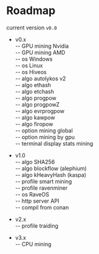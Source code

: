 # Roadmap
  
current version `v0.0`
  
+ v0.x  
-- GPU mining Nvidia  
-- GPU mining AMD  
-- os Windows  
-- os Linux  
-- os Hiveos  
-- algo autolykos v2  
-- algo ethash  
-- algo etchash  
-- algo progpow  
-- algo progpowZ  
-- algo evrprogpow  
-- algo kawpow  
-- algo firopow  
-- option mining global  
-- option mining by gpu  
-- terminal display stats mining  
  
+ v1.0  
-- algo SHA256  
-- algo blockflow (alephium)  
-- algo kHeavyHash (kaspa)  
-- profile smart mining  
-- profile ravenminer  
-- os RaveOS  
-- http server API  
-- compil from conan  
  
+ v2.x  
-- profile traiding  
  
+ v3.x  
-- CPU mining  
  
